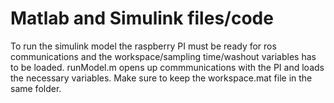 # Matlab and Simulink files/code

To run the simulink model the raspberry PI must be ready for ros communications and the workspace/sampling time/washout variables has to be loaded. runModel.m opens up commmunications with the PI and loads the necessary variables. Make sure to keep the workspace.mat file in the same folder.
